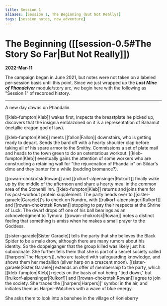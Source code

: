 ```yaml
---
title: Session 1
aliases: [Session 1, The Beginning (But Not Really)]
tags: [session_notes, new_adventure]
---
```

# The Beginning ([[session-0.5#The Story So Far|But Not Really]])
**2022-Mar-11**

The campaign began in June 2021, but notes were not taken on a labeled per-session basis until this point. Since we just wrapped up the **_Lost Mine of Phandelver_** module/story arc, we begin here with the following as "Session 1" of recorded history.

---

A new day dawns on Phandalin.

[[kleb-fumpton|Kleb]] wakes first, inspects the breastplate he picked up, discovers that the insignia emblazoned on it is a representation of Bahamut (metallic dragon god of law).

[[kleb-fumpton|Kleb]] meets [[fallon|Fallon]] downstairs, who is getting ready to depart. Sends the bard off with a hearty shoulder clap before taking all of his spare armor to the Smithy. Commissions a set of plate mail and heads to the town green to do an ostentatious workout. [[kleb-fumpton|Kleb]] eventually gains the attention of some workers who are constructing a retaining wall for "the rejuvenation of Phandalin" on Sildar's dime and they banter for a while (budding bromance?).

[[rowan-chokrotsk|Rowan]] and [[rulkorf-alpensinger|Rulkorf]] finally wake up by the middle of the afternoon and share a hearty meal in the common area of the Stonehill Inn. [[kleb-fumpton|Kleb]] returns and joins them for his post-workout protein supplement. The party heads over to [[sister-garaele|Garaele]]'s to check on Nundro, with [[rulkorf-alpensinger|Rulkorf]] and [[rowan-chokrotsk|Rowan]] stopping to pay their respects at the Shrine of Luck. The dwarf drops off one of his ball bearings as an acknowledgment to Tymora. [[rowan-chokrotsk|Rowan]] notes a distinct feeling that something is amiss when he makes a small prayer to the Goddess.

[[sister-garaele|Sister Garaele]] tells the party that she believes the Black Spider to be a male drow, although there are many rumors about his identity. So the doppelganger that the group killed was likely just his subordinate. She further tells them that she is part of a secret society called [[harpers|The Harpers]], who are tasked with safeguarding knowledge, and shows them her medallion (silver harp on a crescent moon). [[sister-garaele|Sister Garaele]] extends an offer of membership to the party, which [[kleb-fumpton|Kleb]] rejects on the basis of not being "tied down," but [[rulkorf-alpensinger|Rulkorf]] and [[rowan-chokrotsk|Rowan]] agree to join the society. She traces the [[harpers|Harpers]]' symbol in the air, and initiates them as Harper-Watchers with a wave of blue energy.

She asks them to look into a banshee in the village of Konieberry